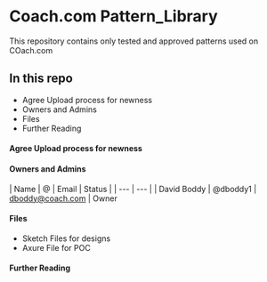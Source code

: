 # Coach.com Pattern_Library
This repository contains only tested and approved patterns used on COach.com

## In this repo
* Agree Upload process for newness
* Owners and Admins
* Files
* Further Reading

#### Agree Upload process for newness

#### Owners and Admins

| Name | @ | Email | Status |
| --- | --- |
| David Boddy | @dboddy1 | dboddy@coach.com | Owner

#### Files
* Sketch Files for designs
* Axure File for POC

#### Further Reading
